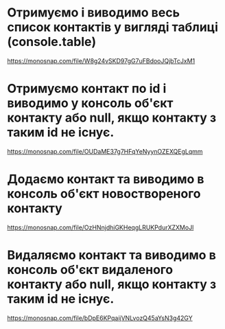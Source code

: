 # Отримуємо і виводимо весь список контактів у вигляді таблиці (console.table)
<!-- node index.js --action="list" -->
https://monosnap.com/file/W8g24vSKD97gG7uFBdooJQjbTcJxM1

# Отримуємо контакт по id і виводимо у консоль об'єкт контакту або null, якщо контакту з таким id не існує.
<!-- node index.js --action="get" --id 05olLMgyVQdWRwgKfg5J6 -->

https://monosnap.com/file/OUDaME37g7HFqYeNyynOZEXQEgLqmm


# Додаємо контакт та виводимо в консоль об'єкт новоствореного контакту
<!-- node index.js --action="add" --name Mango --email mango@gmail.com --phone 322-22-22 -->

https://monosnap.com/file/OzHNnjdhiGKHeqgLRUKPdurXZXMoJl


# Видаляємо контакт та виводимо в консоль об'єкт видаленого контакту або null, якщо контакту з таким id не існує.
<!-- node index.js --action="remove" --id qdggE76Jtbfd9eWJHrssH -->

https://monosnap.com/file/bDpE6KPqaijVNLvozQ45aYsN3g42GY